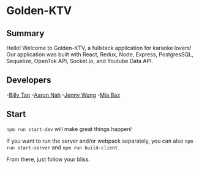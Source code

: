 # Golden-KTV

## Summary

Hello! Welcome to Golden-KTV, a fullstack application for karaoke lovers! Our application was built with React, Redux, Node, Express, PostgresSQL, Sequelize, OpenTok API, Socket.io, and Youtube Data API.

## Developers

-[Billy Tan](https://github.com/cieltan 'https://github.com/cieltan') -[Aaron Nah](https://github.com/chynh 'https://github.com/chynh') -[Jenny Wong](https://github.com/jwong-fs 'https://github.com/jwong-fs') -[Mia Baz](https://github.com/bazb0t 'https://github.com/bazb0t')

## Start

`npm run start-dev` will make great things happen!

If you want to run the server and/or webpack separately, you can also `npm run start-server` and `npm run build-client`.

From there, just follow your bliss.
